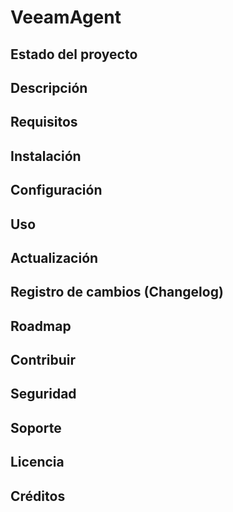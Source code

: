 # VeeamAgent

## Estado del proyecto

## Descripción

## Requisitos

## Instalación

## Configuración

## Uso

## Actualización

## Registro de cambios (Changelog)

## Roadmap

## Contribuir

## Seguridad

## Soporte

## Licencia

## Créditos